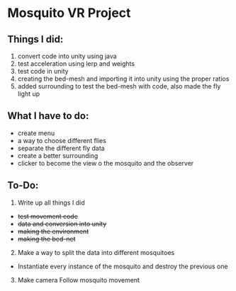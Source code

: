 # Mosquito VR Project

## Things I did:
1. convert code into unity using java
2. test acceleration using lerp and weights
3. test code in unity
4. creating the bed-mesh and importing it into unity using the proper ratios
5. added surrounding to test the bed-mesh with code, also made the fly light up

## What I have to do:
- create menu
- a way to choose different flies
- separate the different fly data
- create a better surrounding
- clicker to become the view o the mosquito and the observer

## To-Do:
1. Write up all things I did
  - ~~test movement code~~
  - ~~data and conversion into unity~~
  - ~~making the environment~~
  - ~~making the bed-net~~
2. Make a way to split the data into different mosquitoes
  - Instantiate every instance of the mosquito and destroy the previous one
3. Make camera Follow mosquito movement
